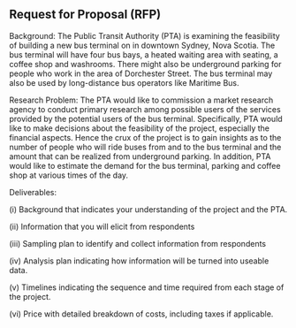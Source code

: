 ## Request for Proposal (RFP)

Background:
The Public Transit Authority (PTA) is examining the feasibility of building a new bus terminal on in downtown Sydney, Nova Scotia. The bus terminal will have four bus bays, a heated waiting area with seating, a coffee shop and washrooms. There might also be underground parking for people who work in the area of Dorchester Street. The bus terminal may also be used by long-distance bus operators like Maritime Bus.

Research Problem:
The PTA would like to commission a market research agency to conduct primary research among possible users of the services provided by the potential users of the bus terminal. Specifically, PTA would like to make decisions about the feasibility of the project, especially the financial aspects. Hence the crux of the project is to gain insights as to the number of people who will ride buses from and to the bus terminal and the amount that can be realized from underground parking. In addition, PTA would like to estimate the demand for the bus terminal, parking and coffee shop at various times of the day.

Deliverables:

(i)	Background that indicates your understanding of the project and the PTA.

(ii)	Information that you will elicit from respondents

(iii)	Sampling plan to identify and collect information from respondents

(iv)	Analysis plan indicating how information will be turned into useable data.

(v)	Timelines indicating the sequence and time required from each stage of the project.

(vi)	Price with detailed breakdown of costs, including taxes if applicable.

